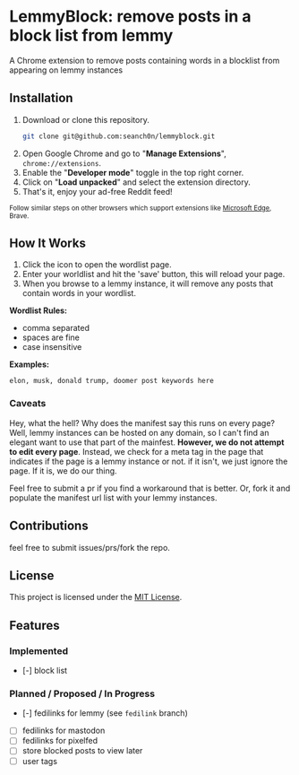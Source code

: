 # LemmyBlock: remove posts in a block list from lemmy


A Chrome extension to remove posts containing words in a blocklist from appearing on lemmy instances

## **Installation**

1. Download or clone this repository.
   ```sh
   git clone git@github.com:seanch0n/lemmyblock.git
   ```
1. Open Google Chrome and go to "**Manage Extensions**", `chrome://extensions`.
1. Enable the "**Developer mode**" toggle in the top right corner.
1. Click on "**Load unpacked**" and select the extension directory.
1. That's it, enjoy your ad-free Reddit feed!

<sup>Follow similar steps on other browsers which support extensions like [Microsoft Edge](https://learn.microsoft.com/en-us/microsoft-edge/extensions-chromium/getting-started/extension-sideloading), Brave.</sup>

## **How It Works**

1. Click the icon to open the wordlist page.
2. Enter your worldlist and hit the 'save' button, this will reload your page.
3. When you browse to a lemmy instance, it will remove any posts that contain words in your wordlist.

**Wordlist Rules:**
- comma separated
- spaces are fine
- case insensitive

**Examples:**
```
elon, musk, donald trump, doomer post keywords here
```

### Caveats

Hey, what the hell? Why does the manifest say this runs on every page?
Well, lemmy instances can be hosted on any domain, so I can't find an elegant want to use that part of the mainfest. **However, we do not attempt to edit every page**.
Instead, we check for a meta tag in the page that indicates if the page is a lemmy instance or not. if it isn't, we just ignore the page. If it is, we do our thing.

Feel free to submit a pr if you find a workaround that is better. Or, fork it and populate the manifest url list with your lemmy instances.

## **Contributions**

feel free to submit issues/prs/fork the repo.

## **License**

This project is licensed under the [MIT License](LICENSE).


## Features

### Implemented
- [-] block list 

### Planned / Proposed / In Progress
- [-] fedilinks for lemmy (see `fedilink` branch)
- [ ] fedilinks for mastodon
- [ ] fedilinks for pixelfed
- [ ] store blocked posts to view later
- [ ] user tags